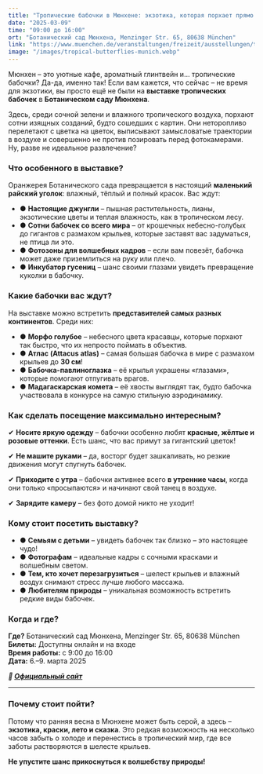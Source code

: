 ```yaml
---
title: "Тропические бабочки в Мюнхене: экзотика, которая порхает прямо перед вами"
date: "2025-03-09"
time: "09:00 до 16:00"
ort: "Ботанический сад Мюнхена, Menzinger Str. 65, 80638 München"
link: "https://www.muenchen.de/veranstaltungen/freizeit/ausstellungen/tropische-schmetterlinge"
image: "/images/tropical-butterflies-munich.webp"
---
```


Мюнхен – это уютные кафе, ароматный глинтвейн и… тропические бабочки? Да-да, именно так! Если вам кажется, что сейчас – не время для экзотики, вы просто ещё не были на **выставке тропических бабочек** в **Ботаническом саду Мюнхена**.  

Здесь, среди сочной зелени и влажного тропического воздуха, порхают сотни изящных созданий, будто сошедших с картин. Они неторопливо перелетают с цветка на цветок, выписывают замысловатые траектории в воздухе и совершенно не против позировать перед фотокамерами. Ну, разве не идеальное развлечение?


### Что особенного в выставке?  

Оранжерея Ботанического сада превращается в настоящий **маленький райский уголок**: влажный, тёплый и полный красок. Вас ждут:  

- ● **Настоящие джунгли** – пышная растительность, лианы, экзотические цветы и теплая влажность, как в тропическом лесу.  
- ● **Сотни бабочек со всего мира** – от крошечных небесно-голубых до гигантов с размахом крыльев, которые заставят вас задуматься, не птица ли это.  
- ● **Фотозоны для волшебных кадров** – если вам повезёт, бабочка может даже приземлиться на руку или плечо.  
- ● **Инкубатор гусениц** – шанс своими глазами увидеть превращение куколки в бабочку.  


### Какие бабочки вас ждут?  

На выставке можно встретить **представителей самых разных континентов**. Среди них:  

- ● **Морфо голубое** – небесного цвета красавцы, которые порхают так быстро, что их непросто поймать в объектив.  
- ● **Атлас (Attacus atlas)** – самая большая бабочка в мире с размахом крыльев до **30 см**!  
- ● **Бабочка-павлиноглазка** – её крылья украшены «глазами», которые помогают отпугивать врагов.  
- ● **Мадагаскарская комета** – её хвосты выглядят так, будто бабочка участвовала в конкурсе на самую стильную аэродинамику.  


### Как сделать посещение максимально интересным?  

✔ **Носите яркую одежду** – бабочки особенно любят **красные, жёлтые и розовые оттенки**. Есть шанс, что вас примут за гигантский цветок!  

✔ **Не машите руками** – да, восторг будет зашкаливать, но резкие движения могут спугнуть бабочек.  

✔ **Приходите с утра** – бабочки активнее всего **в утренние часы**, когда они только «просыпаются» и начинают свой танец в воздухе.  

✔ **Зарядите камеру** – без фото домой никто не уходит!  


### Кому стоит посетить выставку?  

- ● **Семьям с детьми** – увидеть бабочек так близко – это настоящее чудо!  
- ● **Фотографам** – идеальные кадры с сочными красками и волшебным светом.  
- ● **Тем, кто хочет перезагрузиться** – шелест крыльев и влажный воздух снимают стресс лучше любого массажа.  
- ● **Любителям природы** – уникальная возможность встретить редкие виды бабочек.  


### Когда и где?  

**Где?** Ботанический сад Мюнхена, Menzinger Str. 65, 80638 München  
**Билеты:** Доступны онлайн и на входе  
**Время работы:** с 9:00 до 16:00  
**Дата:** 6.–9. марта 2025

***🔗 [Официальный сайт](https://www.muenchen.de/veranstaltungen/freizeit/ausstellungen/tropische-schmetterlinge)***  

---

### **Почему стоит пойти?**  

Потому что ранняя весна в Мюнхене может быть серой, а здесь – **экзотика, краски, лето и сказка**. Это редкая возможность на несколько часов забыть о холоде и перенестись в тропический мир, где все заботы растворяются в шелесте крыльев.  

**Не упустите шанс прикоснуться к волшебству природы!**
